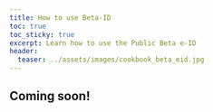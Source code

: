 ```yaml
---
title: How to use Beta-ID
toc: true
toc_sticky: true
excerpt: Learn how to use the Public Beta e-ID
header:
  teaser: ../assets/images/cookbook_beta_eid.jpg
---
```


## Coming soon!
